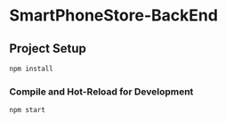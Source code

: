 # SmartPhoneStore-BackEnd

## Project Setup

```sh
npm install
```

### Compile and Hot-Reload for Development

```sh
npm start
```
